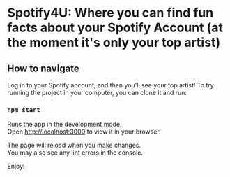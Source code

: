 # Spotify4U: Where you can find fun facts about your Spotify Account (at the moment it's only your top artist)

## How to navigate
Log in to your Spotify account, and then you'll see your top artist!
To try running the project in your computer, you can clone it and run:

### `npm start`

Runs the app in the development mode.\
Open [http://localhost:3000](http://localhost:3000) to view it in your browser.

The page will reload when you make changes.\
You may also see any lint errors in the console.

Enjoy!


